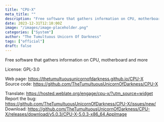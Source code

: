 ```yaml
---
title: "CPU-X"
meta_title: ""
description: "Free software that gathers information on CPU, motherboard and more."
date: 2023-12-31T12:10:00Z
image: "/images/image-placeholder.png"
categories: ["System"]
author: "The Tumultuous Unicorn Of Darkness"
tags: ["official"]
draft: false
---
```


Free software that gathers information on CPU, motherboard and more

License: GPL-3.0

Web page: https://thetumultuousunicornofdarkness.github.io/CPU-X  
Source code: https://github.com/TheTumultuousUnicornOfDarkness/CPU-X

Translate: https://hosted.weblate.org/engage/cpu-x/?utm_source=widget
Report the bug: https://github.com/TheTumultuousUnicornOfDarkness/CPU-X/issues/new/  
Download: https://github.com/TheTumultuousUnicornOfDarkness/CPU-X/releases/download/v5.0.3/CPU-X-5.0.3-x86_64.AppImage
